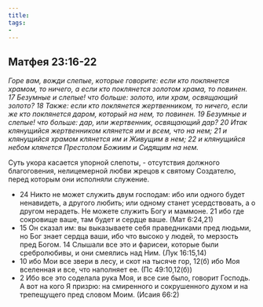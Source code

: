 ```yaml
---
title: 
tags: 
- 
---
```


## Матфея 23:16-22

*Горе вам, вожди слепые, которые говорите: если кто поклянется храмом, то ничего, а если кто поклянется золотом храма, то повинен. 17 Безумные и слепые! что больше: золото, или храм, освящающий золото? 18 Также: если кто поклянется жертвенником, то ничего, если же кто поклянется даром, который на нем, то повинен. 19 Безумные и слепые! что больше: дар, или жертвенник, освящающий дар? 20 Итак клянущийся жертвенником клянется им и всем, что на нем; 21 и клянущийся храмом клянется им и Живущим в нем; 22 и клянущийся небом клянется Престолом Божиим и Сидящим на нем.*

Суть укора касается упорной слепоты, - отсутствия должного благоговения, нелицемерной любви жрецов к святому Создателю, перед которым они исполняли служение. 

- 24 Никто не может служить двум господам: ибо или одного будет ненавидеть, а другого любить; или одному станет усердствовать, а о другом нерадеть. Не можете служить Богу и маммоне. 21 ибо где сокровище ваше, там будет и сердце ваше. (Мат 6:24,21)
- 15 Он сказал им: вы выказываете себя праведниками пред людьми, но Бог знает сердца ваши, ибо что высоко у людей, то мерзость пред Богом. 14 Слышали все это и фарисеи, которые были сребролюбивы, и они смеялись над Ним. (Лук 16:15,14)
- 10 ибо Мои все звери в лесу, и скот на тысяче гор, 12(б) ибо Моя вселенная и все, что наполняет ее. (Пс 49:10,12(б))
- 2 Ибо все это соделала рука Моя, и все сие было, говорит Господь. А вот на кого Я призрю: на смиренного и сокрушенного духом и на трепещущего пред словом Моим. (Исаия 66:2)